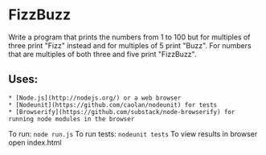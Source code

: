 # FizzBuzz
Write a program that prints the numbers from 1 to 100 but for multiples of three print "Fizz" instead and for multiples of 5 print "Buzz". For numbers that are multiples of both three and five print "FizzBuzz".

## Uses:
    * [Node.js](http://nodejs.org/) or a web browser
    * [Nodeunit](https://github.com/caolan/nodeunit) for tests
    * [Browserify](https://github.com/substack/node-browserify) for running node modules in the browser

To run: `node run.js`
To run tests: `nodeunit tests`
To view results in browser open index.html
